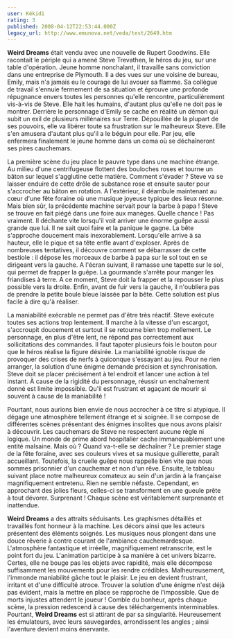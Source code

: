 ```yaml
---
user: Kékidi
rating: 3
published: 2008-04-12T22:53:44.000Z
legacy_url: http://www.emunova.net/veda/test/2649.htm
---
```

**Weird Dreams** était vendu avec une nouvelle de Rupert Goodwins. Elle racontait le périple qui a amené Steve Trevathen, le héros du jeu, sur une table d'opération. Jeune homme nonchalant, il travaille sans conviction dans une entreprise de Plymouth. Il a des vues sur une voisine de bureau, Emily, mais n'a jamais eu le courage de lui avouer sa flamme. Sa collègue de travail s'ennuie fermement de sa situation et éprouve une profonde répugnance envers toutes les personnes qu'elle rencontre, particulièrement vis-à-vis de Steve. Elle hait les humains, d'autant plus qu'elle ne doit pas le montrer. Derrière le personnage d'Emily se cache en réalité un démon qui subit un exil de plusieurs millénaires sur Terre. Dépouillée de la plupart de ses pouvoirs, elle va libérer toute sa frustration sur le malheureux Steve. Elle s'en amusera d'autant plus qu'il a le béguin pour elle. Par jeu, elle enfermera finalement le jeune homme dans un coma où se déchaîneront ses pires cauchemars.  

  

La première scène du jeu place le pauvre type dans une machine étrange. Au milieu d'une centrifugeuse flottent des bouloches roses et tourne un bâton sur lequel s'agglutine cette matière. Comment s'évader ? Steve va se laisser enduire de cette drôle de substance rose et ensuite sauter pour s'accrocher au bâton en rotation. A l'extérieur, il déambule maintenant au cœur d'une fête foraine où une musique joyeuse typique des lieux résonne. Mais bien sûr, la précédente machine servait pour la barbe à papa ! Steve se trouve en fait piégé dans une foire aux manèges. Quelle chance ! Pas vraiment. Il déchante vite lorsqu'il voit arriver une énorme guêpe aussi grande que lui. Il ne sait quoi faire et la panique le gagne. La bête s'approche doucement mais inexorablement. Lorsqu'elle arrive à sa hauteur, elle le pique et sa tête enfle avant d'exploser. Après de nombreuses tentatives, il découvre comment se débarrasser de cette bestiole : il dépose les morceaux de barbe à papa sur le sol tout en se dirigeant vers la gauche. A l'écran suivant, il ramasse une tapette sur le sol, qui permet de frapper la guêpe. La gourmande s'arrête pour manger les friandises à terre. A ce moment, Steve doit la frapper et la repousser le plus possible vers la droite. Enfin, avant de fuir vers la gauche, il n'oubliera pas de prendre la petite boule bleue laissée par la bête. Cette solution est plus facile à dire qu'à réaliser.  

  

La maniabilité exécrable ne permet pas d'être très réactif. Steve exécute toutes ses actions trop lentement. Il marche à la vitesse d'un escargot, s'accroupit doucement et surtout il se retourne bien trop mollement. Le personnage, en plus d'être lent, ne répond pas correctement aux sollicitations des commandes. Il faut tapoter plusieurs fois le bouton pour que le héros réalise la figure désirée. La maniabilité ignoble risque de provoquer des crises de nerfs à quiconque s'essayant au jeu. Pour ne rien arranger, la solution d'une énigme demande précision et synchronisation. Steve doit se placer précisément à tel endroit et lancer une action à tel instant. À cause de la rigidité du personnage, réussir un enchaînement donné est limite impossible. Qu'il est frustrant et agaçant de mourir si souvent à cause de la maniabilité !  

  

Pourtant, nous aurions bien envie de nous accrocher à ce titre si atypique. Il dégage une atmosphère tellement étrange et si soignée. Il se compose de différentes scènes présentant des énigmes insolites que nous avons plaisir à découvrir. Les cauchemars de Steve ne respectent aucune règle ni logique. Un monde de prime abord hospitalier cache immanquablement une entité malsaine. Mais où ? Quand va-t-elle se déchaîner ? Le premier stage de la fête foraine, avec ses couleurs vives et sa musique guillerette, paraît accueillant. Toutefois, la cruelle guêpe nous rappelle bien vite que nous sommes prisonnier d'un cauchemar et non d'un rêve. Ensuite, le tableau suivant place notre malheureux comateux au sein d'un jardin à la française magnifiquement entretenu. Rien ne semble néfaste. Cependant, en approchant des jolies fleurs, celles-ci se transforment en une gueule prête à tout dévorer. Surprenant ! Chaque scène est véritablement surprenante et inattendue.  

  

**Weird Dreams** a des attraits séduisants. Les graphismes détaillés et travaillés font honneur à la machine. Les décors ainsi que les acteurs présentent des éléments soignés. Les musiques nous plongent dans une douce rêverie à contre courant de l'ambiance cauchemardesque. L'atmosphère fantastique et irréelle, magnifiquement retranscrite, est le point fort du jeu. L'animation participe à sa manière à cet univers bizarre. Certes, elle ne bouge pas les objets avec rapidité, mais elle décompose suffisamment les mouvements pour les rendre crédibles. Malheureusement, l'immonde maniabilité gâche tout le plaisir. Le jeu en devient frustrant, irritant et d'une difficulté atroce. Trouver la solution d'une énigme n'est déjà pas évident, mais la mettre en place se rapproche de l'impossible. Que de morts injustes attendent le joueur ! Comble du bonheur, après chaque scène, la pression redescend à cause des téléchargements interminables. Pourtant, **Weird Dreams** est si attirant de par sa singularité. Heureusement les émulateurs, avec leurs sauvegardes, arrondissent les angles ; ainsi l'aventure devient moins énervante.